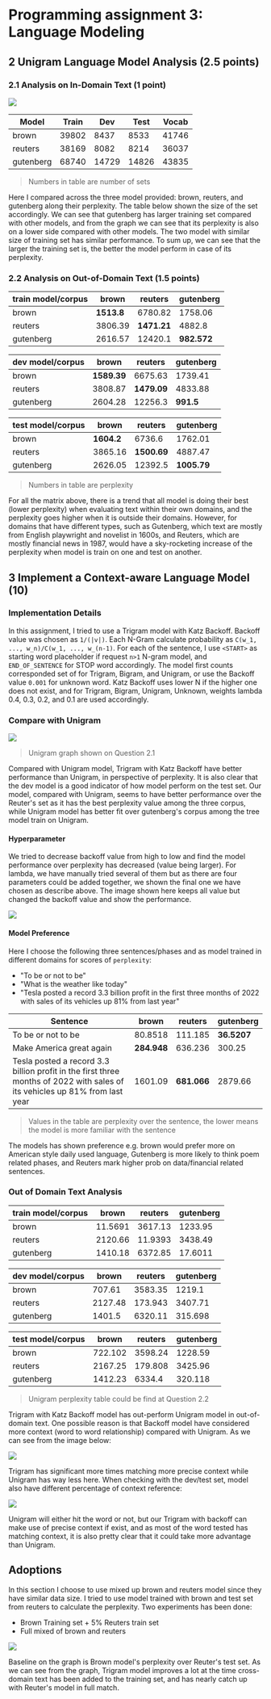 # Programming assignment 3: Language Modeling

## 2 Unigram Language Model Analysis (2.5 points)

### 2.1 Analysis on In-Domain Text (1 point)

![](./pic/2.1.png)

| Model | Train | Dev | Test | Vocab |
| - | - | - | - | - |
|brown | 39802 | 8437 | 8533 | 41746 |
| reuters | 38169 | 8082 | 8214 | 36037 |
|gutenberg | 68740 | 14729 | 14826 | 43835|

> Numbers in table are number of sets

Here I compared across the three model provided: brown, reuters, and gutenberg along their perplexity. The table below shown the size of the set accordingly. We can see that gutenberg has larger training set compared with other models, and from the graph we can see that its perplexity is also on a lower side compared with other models. The two model with similar size of training set has similar performance. To sum up, we can see that the larger the training set is, the better the model perform in case of its perplexity.

### 2.2 Analysis on Out-of-Domain Text (1.5 points)

|train model/corpus | brown  |  reuters  |  gutenberg |
|--------- | ------- | --------- | -----------|
brown     | **1513.8**   |  6780.82   |  1758.06|
reuters   | 3806.39   | **1471.21**   |  4882.8|
gutenberg | 2616.57   | 12420.1    |   **982.572** |

dev model/corpus|   brown    |reuters    | gutenberg
--------- | -------  |--------- | -----------|
brown      |**1589.39**   | 6675.63  |    1739.41|
reuters    |3808.87   | **1479.09**   |   4833.88|
gutenberg  |2604.28   | 12256.3    |    **991.5** |

 test model/corpus  | brown    |reuters    |gutenberg
--------- | ------- | --------- | -----------
brown      |**1604.2**   |  6736.6   |    1762.01
reuters    |3865.16  |  **1500.69**   |   4887.47
gutenberg  |2626.05  | 12392.5     |  **1005.79**

> Numbers in table are perplexity

For all the matrix above, there is a trend that all model is doing their best (lower perplexity) when evaluating text within their own domains, and the perplexity goes higher when it is outside their domains. However, for domains that have different types, such as Gutenberg, which text are mostly from English playwright and novelist in 1600s, and Reuters, which are mostly financial news in 1987, would have a sky-rocketing increase of the perplexity when model is train on one and test on another.


## 3 Implement a Context-aware Language Model (10)

### Implementation Details

In this assignment, I tried to use a Trigram model with Katz Backoff. Backoff value was chosen as `1/(|v|)`. Each N-Gram calculate probability as `C(w_1, ..., w_n)/C(w_1, ..., w_(n-1)`. For each of the sentence, I use `<START>` as starting word placeholder if request `n>1` N-gram model, and `END_OF_SENTENCE` for STOP word accordingly. The model first counts corresponded set of for Trigram, Bigram, and Unigram, or use the Backoff value `0.001` for unknown word. Katz Backoff uses lower N if the higher one does not exist, and for Trigram, Bigram, Unigram, Unknown, weights lambda 0.4, 0.3, 0.2, and 0.1 are used accordingly.

### Compare with Unigram  

![](./pic/3.2.1.png)  

> Unigram graph shown on Question 2.1

Compared with Unigram model, Trigram with Katz Backoff have better performance than Unigram, in perspective of perplexity. It is also clear that the dev model is a good indicator of how model perform on the test set. Our model, compared with Unigram, seems to have better performance over the Reuter's set as it has the best perplexity value among the three corpus, while Unigram model has better fit over gutenberg's corpus among the tree model train on Unigram.

#### Hyperparameter  

We tried to decrease backoff value from high to low and find the model performance over perplexity has decreased (value being larger). For lambda, we have manually tried several of them but as there are four parameters could be added together, we shown the final one we have chosen as describe above. The image shown here keeps all value but changed the backoff value and show the performance.

![](./pic/3.2.4.png)  

#### Model Preference

Here I choose the following three sentences/phases and as model trained in different domains for scores of `perplexity`:

- "To be or not to be"
- "What is the weather like today"
- "Tesla posted a record 3.3 billion profit in the first three months of 2022 with sales of its vehicles up 81% from last year"


|Sentence|brown|reuters|gutenberg|
|---|---|---|---|
|To be or not to be | 80.8518  |  111.185   |  **36.5207**
Make America great again |      **284.948** |  636.236   |   300.25|
Tesla posted a record 3.3 billion profit in the first three months of 2022 with sales of its vehicles up 81% from last year | 1601.09 |  **681.066**  |  2879.66|

> Values in the table are perplexity over the sentence, the lower means the model is more familiar with the sentence

The models has shown preference e.g. brown would prefer more on American style daily used language, Gutenberg is more likely to think poem related phases, and Reuters mark higher prob on data/financial related sentences.

### Out of Domain Text Analysis

| train model/corpus  |  brown  |  reuters  |  gutenberg |
|--------- | --------- | ---------  |-----------|
brown    |    11.5691  |3617.13    |  1233.95
reuters  |  2120.66  |    11.9393  |  3438.49
gutenberg | 1410.18  |  6372.85   |     17.6011

dev model/corpus     |  brown |   reuters   | gutenberg
--------- | ------- | ---------|  -----------
brown   |    707.61 |  3583.35   |   1219.1
reuters  |  2127.48 |   173.943   |  3407.71
gutenberg | 1401.5  |  6320.11   |    315.698

test model/corpus      |  brown  |  reuters  |  gutenberg
--------- | ------- | --------- | -----------
brown    |   722.102  | 3598.24    |  1228.59
reuters  |  2167.25  |   179.808   |  3425.96
gutenberg | 1412.23  |  6334.4    |    320.118

> Unigram perplexity table could be find at Question 2.2

Trigram with Katz Backoff model has out-perform Unigram model in out-of-domain text. One possible reason is that Backoff model have considered more context (word to word relationship) compared with Unigram. As we can see from the image below:

![](./pic/3.2.2.png)

Trigram has significant more times matching more precise context while Unigram has way less here. When checking with the dev/test set, model also have different percentage of context reference:

![](./pic/3.2.3.png)

Unigram will either hit the word or not, but our Trigram with backoff can make use of precise context if exist, and as most of the word tested has matching context, it is also pretty clear that it could take more advantage than Unigram.

## Adoptions

In this section I choose to use mixed up brown and reuters model since they have similar data size. I tried to use model trained with brown and test set from reuters to calculate the perplexity. Two experiments has been done:

- Brown Training set + 5% Reuters train set
- Full mixed of brown and reuters

![](./pic/4.png)


Baseline on the graph is Brown model's perplexity over Reuter's test set. As we can see from the graph, Trigram model improves a lot at the time cross-domain text has been added to the training set, and has nearly catch up with Reuter's model in full match.



